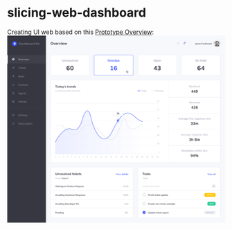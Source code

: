 # slicing-web-dashboard

Creating UI web based on this [Prototype Overview]('https://www.figma.com/file/QZwEaulEiWCYS4M19T71OI/Slicing-Test?node-id=5%3A17'):
![Prototype Overview](./assets/prototype-overview.png)
